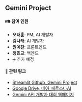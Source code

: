 ## Gemini Project

#### 👪 **참여 인원**
* **오태훈**: PM, AI 개발자
* **김나래**: AI 개발자
* **원예찬**: 프론트엔드
* **정민교**: 백엔드
* ➕ 추가 예정

#### 🔗 **관련 링크**

* [Streamlit Github, Gemini Project](https://github.com/narae3759/gemini_project)
* [Google Drive, 메아_페르소나AI](https://drive.google.com/drive/u/0/folders/1SZaUQ8dmTElSgmZb7Cfk4XAHWrqpHK7y)
* [Gemini API 개발자 대회 웹페이지](https://ai.google.dev/competition?hl=ko#prizes)